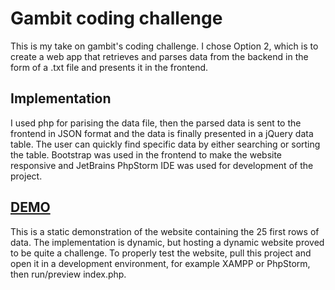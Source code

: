 # Gambit coding challenge
This is my take on gambit's coding challenge. I chose Option 2, which is to create a web app that retrieves and parses data from the backend in the form of a .txt file and presents it in the frontend.

## Implementation
I used php for parising the data file, then the parsed data is sent to the frontend in JSON format and the data is finally presented in a jQuery data table. The user can quickly find specific data by either searching or sorting the table. Bootstrap was used in the frontend to make the website responsive and JetBrains PhpStorm IDE was used for development of the project.

## [DEMO](https://it-teaching-abo-akademi.github.io/csdewas-project-1-jiwester/Challenge/html/index.html)
This is a static demonstration of the website containing the 25 first rows of data. The implementation is dynamic, but hosting a dynamic website proved to be quite a challenge. To properly test the website, pull this project and open it in a development environment, for example XAMPP or PhpStorm, then run/preview index.php.
